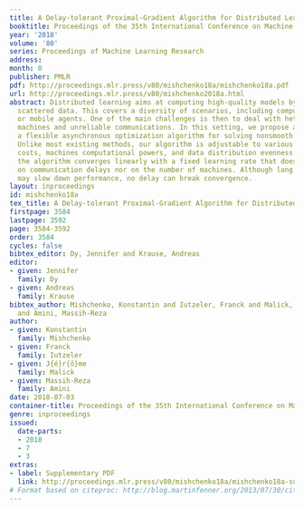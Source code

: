 ```yaml
---
title: A Delay-tolerant Proximal-Gradient Algorithm for Distributed Learning
booktitle: Proceedings of the 35th International Conference on Machine Learning
year: '2018'
volume: '80'
series: Proceedings of Machine Learning Research
address: 
month: 0
publisher: PMLR
pdf: http://proceedings.mlr.press/v80/mishchenko18a/mishchenko18a.pdf
url: http://proceedings.mlr.press/v80/mishchenko2018a.html
abstract: Distributed learning aims at computing high-quality models by training over
  scattered data. This covers a diversity of scenarios, including computer clusters
  or mobile agents. One of the main challenges is then to deal with heterogeneous
  machines and unreliable communications. In this setting, we propose and analyze
  a flexible asynchronous optimization algorithm for solving nonsmooth learning problems.
  Unlike most existing methods, our algorithm is adjustable to various levels of communication
  costs, machines computational powers, and data distribution evenness. We prove that
  the algorithm converges linearly with a fixed learning rate that does not depend
  on communication delays nor on the number of machines. Although long delays in communication
  may slow down performance, no delay can break convergence.
layout: inproceedings
id: mishchenko18a
tex_title: A Delay-tolerant Proximal-Gradient Algorithm for Distributed Learning
firstpage: 3584
lastpage: 3592
page: 3584-3592
order: 3584
cycles: false
bibtex_editor: Dy, Jennifer and Krause, Andreas
editor:
- given: Jennifer
  family: Dy
- given: Andreas
  family: Krause
bibtex_author: Mishchenko, Konstantin and Iutzeler, Franck and Malick, J{\'e}r{\^o}me
  and Amini, Massih-Reza
author:
- given: Konstantin
  family: Mishchenko
- given: Franck
  family: Iutzeler
- given: J{é}r{ô}me
  family: Malick
- given: Massih-Reza
  family: Amini
date: 2018-07-03
container-title: Proceedings of the 35th International Conference on Machine Learning
genre: inproceedings
issued:
  date-parts:
  - 2018
  - 7
  - 3
extras:
- label: Supplementary PDF
  link: http://proceedings.mlr.press/v80/mishchenko18a/mishchenko18a-supp.pdf
# Format based on citeproc: http://blog.martinfenner.org/2013/07/30/citeproc-yaml-for-bibliographies/
---
```

